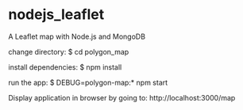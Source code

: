 # nodejs_leaflet
A Leaflet map with Node.js and MongoDB

change directory:
     $ cd polygon_map

   install dependencies:
     $ npm install

   run the app:
     $ DEBUG=polygon-map:* npm start

Display application in browser by going to:
http://localhost:3000/map